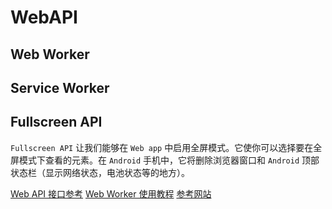 # WebAPI

## Web Worker

## Service Worker

## Fullscreen API

`Fullscreen API` 让我们能够在 `Web app` 中启用全屏模式。它使你可以选择要在全屏模式下查看的元素。在 `Android` 手机中，它将删除浏览器窗口和 `Android` 顶部状态栏（显示网络状态，电池状态等的地方）。


[Web API 接口参考](https://developer.mozilla.org/zh-CN/docs/Web/API)
[Web Worker 使用教程](http://www.ruanyifeng.com/blog/2018/07/web-worker.html)
[参考网站](https://juejin.im/post/5ee8c60ef265da76ed486e20?utm_source=gold_browser_extension#heading-1)